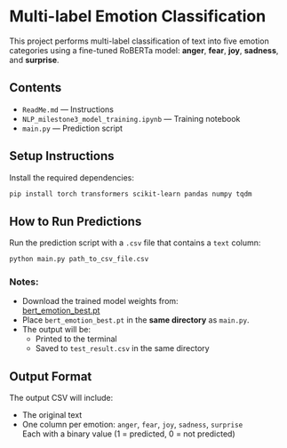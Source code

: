 # Multi-label Emotion Classification

This project performs multi-label classification of text into five emotion categories using a fine-tuned RoBERTa model:
**anger**, **fear**, **joy**, **sadness**, and **surprise**.

## Contents

- `ReadMe.md` — Instructions
- `NLP_milestone3_model_training.ipynb` — Training notebook
- `main.py` — Prediction script

## Setup Instructions

Install the required dependencies:

```bash
pip install torch transformers scikit-learn pandas numpy tqdm
```

## How to Run Predictions

Run the prediction script with a `.csv` file that contains a `text` column:

```bash
python main.py path_to_csv_file.csv
```

### Notes:
- Download the trained model weights from:  
  [bert_emotion_best.pt](https://drive.google.com/file/d/1JCmoug1TNjgUn9sWY_wYYPSbeMF6uxlH/view?usp=sharing)
- Place `bert_emotion_best.pt` in the **same directory** as `main.py`.
- The output will be:
  - Printed to the terminal
  - Saved to `test_result.csv` in the same directory

## Output Format

The output CSV will include:
- The original text
- One column per emotion: `anger`, `fear`, `joy`, `sadness`, `surprise`  
  Each with a binary value (1 = predicted, 0 = not predicted)